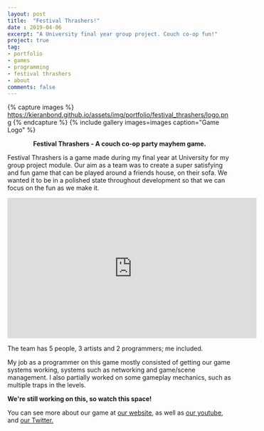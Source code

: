 ```yaml
---
layout: post
title:  "Festival Thrashers!"
date : 2019-04-06
excerpt: "A University final year group project. Couch co-op fun!"
project: true
tag:
- portfolio
- games
- programming
- festival thrashers
- about
comments: false
---
```


{% capture images %}
	https://kieranbond.github.io/assets/img/portfolio/festival_thrashers/logo.png
{% endcapture %}
{% include gallery images=images caption="Game Logo" %}

    
<center><b>Festival Thrashers - A couch co-op party mayhem game.</b></center>
     
Festival Thrashers is a game made during my final year at University for my group project module. 
Our aim as a team was to create a super satisfying and fun game that can be played around a friends house, on their sofa. We wanted it to be in a polished state throughout development so that we can focus on the fun as we make it.

<iframe width="560" height="315" src="https://www.youtube.com/embed/lSFHOFvKqKg" frameborder="0"> </iframe>

The team has 5 people, 3 artists and 2 programmers; me included.

My job as a programmer on this game mostly consisted of getting our game systems working, systems such as networking and game/scene management.
I also partially worked on some gameplay mechanics, such as multiple traps in the levels.

<b>We're still working on this, so watch this space!</b>

You can see more about our game at <a href="lorepow.com">our website</a>, as well as <a href="https://www.youtube.com/channel/UCtm8lBVC0FnpF7fDQhLr21A">our youtube</a>, and <a href="https://twitter.com/Lore_Pow">our Twitter.</a>
